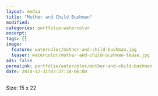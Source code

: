```yaml
---
layout: media
title: "Mother and Child Bushman"
modified:
categories: portfolio-watercolor
excerpt:
tags: []
image:
  feature: watercolor/mother-and-child-bushman.jpg
  teaser: watercolor/mother-and-child-bushman-tease.jpg
ads: false 
permalink: portfolio/watercolor/mother-and-child-bushman
date: 2014-12-31T02:37:34-06:00
---
```


Size: 15 x 22
